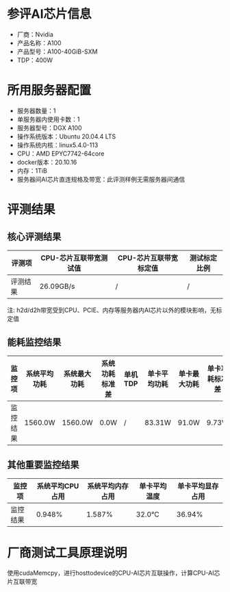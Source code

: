 # 参评AI芯片信息

* 厂商：Nvidia
* 产品名称：A100
* 产品型号：A100-40GiB-SXM
* TDP：400W

# 所用服务器配置

* 服务器数量：1
* 单服务器内使用卡数：1
* 服务器型号：DGX A100
* 操作系统版本：Ubuntu 20.04.4 LTS
* 操作系统内核：linux5.4.0-113
* CPU：AMD EPYC7742-64core
* docker版本：20.10.16
* 内存：1TiB
* 服务器间AI芯片直连规格及带宽：此评测样例无需服务器间通信

# 评测结果

## 核心评测结果

| 评测项  | CPU-芯片互联带宽测试值    | CPU-芯片互联带宽标定值 | 测试标定比例 |
| ---- | ----------- | -------- | ------ |
| 评测结果 | 26.09GB/s | / | /  |

注: h2d/d2h带宽受到CPU、PCIE、内存等服务器内AI芯片以外的模块影响，无标定值

## 能耗监控结果

| 监控项  | 系统平均功耗  | 系统最大功耗  | 系统功耗标准差 | 单机TDP | 单卡平均功耗  | 单卡最大功耗 | 单卡功耗标准差 | 单卡TDP |
| ---- | ------- | ------- | ------- | ----- | ------- | ------ | ------- | ----- |
| 监控结果 | 1560.0W | 1560.0W | 0.0W    | /     | 83.31W | 91.0W | 9.73W   | 400W  |

## 其他重要监控结果

| 监控项  | 系统平均CPU占用 | 系统平均内存占用 | 单卡平均温度  | 单卡平均显存占用 |
| ---- | --------- | -------- | ------- | -------- |
| 监控结果 | 0.948%    | 1.587%   | 32.0°C | 36.94%  |

# 厂商测试工具原理说明

使用cudaMemcpy，进行hosttodevice的CPU-AI芯片互联操作，计算CPU-AI芯片互联带宽

